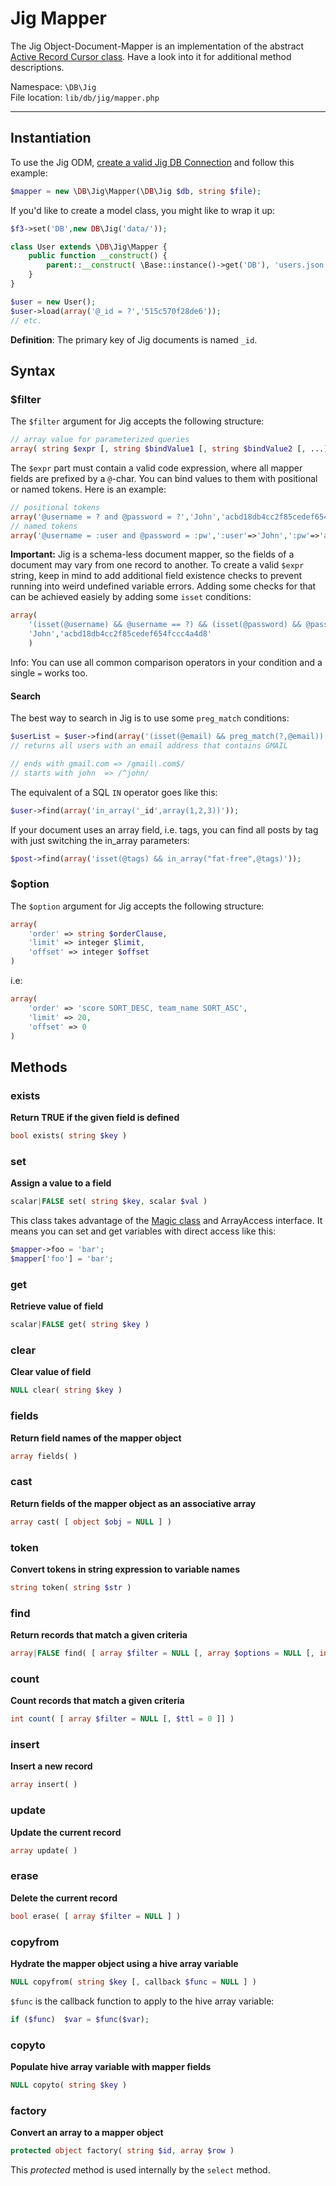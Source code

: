 # Jig Mapper

The Jig Object-Document-Mapper is an implementation of the abstract [Active Record Cursor class](cursor). Have a look into it for additional method descriptions.

Namespace: `\DB\Jig` <br>
File location: `lib/db/jig/mapper.php`

---

## Instantiation

To use the Jig ODM, [create a valid Jig DB Connection](jig#constructor) and follow this example:

```php
$mapper = new \DB\Jig\Mapper(\DB\Jig $db, string $file);
```

If you'd like to create a model class, you might like to wrap it up:

```php
$f3->set('DB',new DB\Jig('data/'));

class User extends \DB\Jig\Mapper {
    public function __construct() {
        parent::__construct( \Base::instance()->get('DB'), 'users.json' );
    }
}

$user = new User();
$user->load(array('@_id = ?','515c570f28de6'));
// etc.
```

<div class="alert alert-info">
<strong>Definition</strong>: The primary key of Jig documents is named <code>_id</code>.
</div>

## Syntax

### $filter

The `$filter` argument for Jig accepts the following structure:

```php
// array value for parameterized queries
array( string $expr [, string $bindValue1 [, string $bindValue2 [, ...]]] )
```

The `$expr` part must contain a valid code expression, where all mapper fields are prefixed by a `@`-char. You can bind values to them with positional or named tokens.
Here is an example:

```php
// positional tokens
array('@username = ? and @password = ?','John','acbd18db4cc2f85cedef654fccc4a4d8')
// named tokens
array('@username = :user and @password = :pw',':user'=>'John',':pw'=>'acbd18db4cc2f85cedef654fccc4a4d8')
```

**Important:** Jig is a schema-less document mapper, so the fields of a document may vary from one record to another.
To create a valid `$expr` string, keep in mind to add additional field existence checks to prevent running into weird undefined variable errors.
Adding some checks for that can be achieved easiely by adding some `isset` conditions:

```php
array(
    '(isset(@username) && @username == ?) && (isset(@password) && @password = ?)',
    'John','acbd18db4cc2f85cedef654fccc4a4d8'
    )
```

<div class="alert alert-info">
Info: You can use all common comparison operators in your condition and a single <code>=</code> works too.
</div>

#### Search

The best way to search in Jig is to use some `preg_match` conditions:

```php
$userList = $user->find(array('(isset(@email) && preg_match(?,@email))','/gmail/'));
// returns all users with an email address that contains GMAIL

// ends with gmail.com => /gmail\.com$/
// starts with john  => /^john/
```

The equivalent of a SQL `IN` operator goes like this:

```php
$user->find(array('in_array('_id',array(1,2,3))'));
```

If your document uses an array field, i.e. tags, you can find all posts by tag with just switching the in_array parameters:

```php
$post->find(array('isset(@tags) && in_array("fat-free",@tags)'));
```

### $option

The `$option` argument for Jig accepts the following structure:

```php
array(
	'order' => string $orderClause,
	'limit' => integer $limit,
	'offset' => integer $offset
)
```

i.e:

```php
array(
	'order' => 'score SORT_DESC, team_name SORT_ASC',
	'limit' => 20,
	'offset' => 0
)
```

## Methods

### exists

**Return TRUE if the given field is defined**

```php
bool exists( string $key )
```

### set

**Assign a value to a field**

```php
scalar|FALSE set( string $key, scalar $val )
```

This class takes advantage of the [Magic class](magic "A PHP magic wrapper") and ArrayAccess interface.
It means you can set and get variables with direct access like this:

```php
$mapper->foo = 'bar';
$mapper['foo'] = 'bar';
```

### get

**Retrieve value of field**

```php
scalar|FALSE get( string $key )
```

### clear

**Clear value of field**

```php
NULL clear( string $key )
```

### fields
**Return field names of the mapper object**

```php
array fields( )
```

### cast

**Return fields of the mapper object as an associative array**

```php
array cast( [ object $obj = NULL ] )
```

### token

**Convert tokens in string expression to variable names**

```php
string token( string $str )
```

### find

**Return records that match a given criteria**

```php
array|FALSE find( [ array $filter = NULL [, array $options = NULL [, int $ttl = 0 [, bool $log = TRUE ]]]] )
```

### count

**Count records that match a given criteria**

```php
int count( [ array $filter = NULL [, $ttl = 0 ]] )
```

### insert
**Insert a new record**

```php
array insert( )
```

### update
**Update the current record**

```php
array update( )
```


### erase
**Delete the current record**

```php
bool erase( [ array $filter = NULL ] )
```


### copyfrom
**Hydrate the mapper object using a hive array variable**

```php
NULL copyfrom( string $key [, callback $func = NULL ] )
```

`$func` is the callback function to apply to the hive array variable:

```php
if ($func)  $var = $func($var);
```

### copyto
**Populate hive array variable with mapper fields**

```php
NULL copyto( string $key )
```

### factory
**Convert an array to a mapper object**

```php
protected object factory( string $id, array $row )
```

This _protected_ method is used internally by the `select` method.
